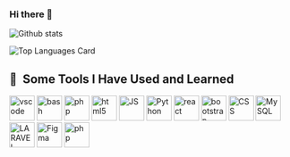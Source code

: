 ### Hi there 👋

<!--
**zakariainirz/zakariainirz** is a ✨ _special_ ✨ repository because its `README.md` (this file) appears on your GitHub profile.

Here are some ideas to get you started:

- 🔭 I’m currently working on ...
- 🌱 I’m currently learning ...
- 👯 I’m looking to collaborate on ...
- 🤔 I’m looking for help with ...
- 💬 Ask me about ...
- 📫 How to reach me: ...
- 😄 Pronouns: ...
- ⚡ Fun fact: ...
-->



![Github stats](https://github-readme-stats.vercel.app/api?username=zakariainirz&theme=highcontrast&show_icons=true&count_private=true)


![Top Languages Card](https://github-readme-stats.vercel.app/api/top-langs/?username=zakariainirz)


<h2> 🚀 &nbsp;Some Tools I Have Used and Learned</h2>
<p align="left">
<img src="https://cdn.jsdelivr.net/gh/devicons/devicon/icons/vscode/vscode-original.svg" alt="vscode" width="45" height="45"/>
<img src="https://cdn.jsdelivr.net/gh/devicons/devicon/icons/bash/bash-original.svg" alt="bash" width="45" height="45"/>
<img src="https://cdn.jsdelivr.net/gh/devicons/devicon/icons/php/php-original.svg" alt="php" width="45" height="45"/>
<img src="https://cdn.jsdelivr.net/gh/devicons/devicon/icons/php/php-original.svg" alt="html5" width="45" height="45"/>
<img src="https://cdn.jsdelivr.net/gh/devicons/devicon/icons/php/php-original.svg" alt="JS" width="45" height="45"/>
<img src="https://cdn.jsdelivr.net/gh/devicons/devicon/icons/php/php-original.svg" alt="Python" width="45" height="45"/>
<img src="https://cdn.jsdelivr.net/gh/devicons/devicon/icons/php/php-original.svg" alt="react" width="45" height="45"/>
<img src="https://cdn.jsdelivr.net/gh/devicons/devicon/icons/php/php-original.svg" alt="bootstrap" width="45" height="45"/>
<img src="https://cdn.jsdelivr.net/gh/devicons/devicon/icons/php/php-original.svg" alt="CSS" width="45" height="45"/>
<img src="https://cdn.jsdelivr.net/gh/devicons/devicon/icons/php/php-original.svg" alt="MySQL" width="45" height="45"/>
<img src="https://cdn.jsdelivr.net/gh/devicons/devicon/icons/php/php-original.svg" alt="LARAVEL" width="45" height="45"/>
<img src="https://cdn.jsdelivr.net/gh/devicons/devicon/icons/php/php-original.svg" alt="Figma" width="45" height="45"/>
<img src="https://cdn.jsdelivr.net/gh/devicons/devicon/icons/php/php-original.svg" alt="php" width="45" height="45"/>
</p>
